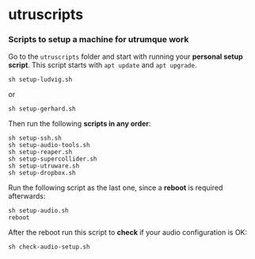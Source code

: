 # utruscripts

### Scripts to setup a machine for utrumque work

Go to the `utruscripts` folder and start with running your **personal setup script**. This script starts with `apt update` and `apt upgrade`.

`sh setup-ludvig.sh`

or

`sh setup-gerhard.sh`

Then run the following **scripts in any order**:

```
sh setup-ssh.sh
sh setup-audio-tools.sh
sh setup-reaper.sh
sh setup-supercollider.sh
sh setup-utruware.sh
sh setup-dropbox.sh
```

Run the following script as the last one, since a **reboot** is required afterwards:

```
sh setup-audio.sh
reboot
```

After the reboot run this script to **check** if your audio configuration is OK:

`sh check-audio-setup.sh`

